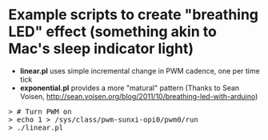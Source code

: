 # Example scripts to create "breathing LED" effect (something akin to Mac's sleep indicator light)

  * **linear.pl** uses simple incremental change in PWM cadence, one per time tick
  * **exponential.pl** provides a more "matural" pattern (Thanks to Sean Voisen, http://sean.voisen.org/blog/2011/10/breathing-led-with-arduino)

<pre>
> # Turn PWM on
> echo 1 > /sys/class/pwm-sunxi-opi0/pwm0/run
> ./linear.pl
</pre>
